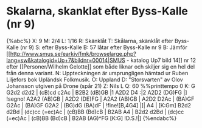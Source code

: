 # Skalarna, skanklat efter Byss-Kalle (nr 9)

{%abc%}
X: 9
M: 2/4
L: 1/16
R: Skänklåt
T: Skålarna, skänklåt efter Byss-Kalle (nr 9)
S: efter Byss-Kalle
B: 57 låtar efter Byss-Kalle nr 9
B: Jämför [[http://www.smus.se/earkiv/fmk/browselarge.php?lang=sw&katalogid=Up+7&bildnr=00014|SMUS - katalog Up7 bild 14]] nr 12 efter [[Personer/Wilhelm Gelotte]] som både liknar och skiljer sig en hel del från denna variant.
N: Uppteckningen är ursprungligen hämtad ur Ruben Liljefors bok Upländsk Folkmusik.
O: Uppland
D: "Storsvarten" av Olov Johansson utgiven på Drone (spår 21)
Z: Nils L
Q: 60
%%printtempo 0
K: G
G2d2 d2d2 | (cB)cd c2Ac | B2B2 (dB)GB |1 A2D2 D4 :|2 A2D2 (DG)FG |]
!segno! A2A2 (AB)GB | A2D2 (DE)FG | A2A2 (AB)GB | A2D2 D2Ac | (BA)GF G2Ac | (BA)GF G2A2 | 
(BG)dG (BA)dF | !fine![B,4G4] |]| A4 | [K:Gm] B2d2 d2Bd | (dc)cc (=ec)Ac | (cB)BB (Bd)cB |
B2AB A4 | B2d2 d2Bd | (dc)cc (=ec)Ac | (cB)BB (Bd)cB | B2AB (AG)^FG [K:G] !D.S.!|] {%endabc%}


